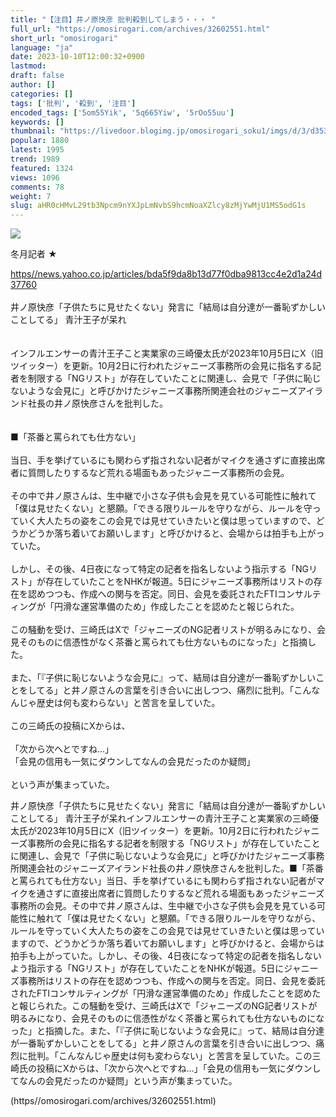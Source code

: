 ```yaml
---
title: "【注目】井ノ原快彦 批判殺到してしまう・・・ "
full_url: "https://omosirogari.com/archives/32602551.html"
short_url: "omosirogari"
language: "ja"
date: 2023-10-10T12:00:32+0900
lastmod: 
draft: false
author: []
categories: []
tags: ['批判', '殺到', '注目']
encoded_tags: ['5om55Yik', '5q665Yiw', '5rOo55uu']
keywords: []
thumbnail: "https://livedoor.blogimg.jp/omosirogari_soku1/imgs/d/3/d353ede8.jpg"
popular: 1880
latest: 1995
trend: 1989
featured: 1324
views: 1096
comments: 78
weight: 7
slug: aHR0cHMvL29tb3Npcm9nYXJpLmNvbS9hcmNoaXZlcy8zMjYwMjU1MS5odG1s
---
```


![](https://livedoor.blogimg.jp/omosirogari_soku1/imgs/d/3/d353ede8.jpg)

<div><p>冬月記者 ★ </p><a target='_blank' href='https//news.yahoo.co.jp/articles/bda5f9da8b13d77f0dba9813cc4e2d1a24d37760'>https//news.yahoo.co.jp/articles/bda5f9da8b13d77f0dba9813cc4e2d1a24d37760</a> <br> <br> 井ノ原快彦「子供たちに見せたくない」発言に「結局は自分達が一番恥ずかしいことしてる」 青汁王子が呆れ <br> <br> <br> インフルエンサーの青汁王子こと実業家の三崎優太氏が2023年10月5日にX（旧ツイッター）を更新。10月2日に行われたジャニーズ事務所の会見に指名する記者を制限する「NGリスト」が存在していたことに関連し、会見で「子供に恥じないような会見に」と呼びかけたジャニーズ事務所関連会社のジャニーズアイランド社長の井ノ原快彦さんを批判した。 <br> <br> <br> ■「茶番と罵られても仕方ない」 <br> <br> 当日、手を挙げているにも関わらず指されない記者がマイクを通さずに直接出席者に質問したりするなど荒れる場面もあったジャニーズ事務所の会見。 <br> <br> その中で井ノ原さんは、生中継で小さな子供も会見を見ている可能性に触れて「僕は見せたくない」と懇願。「できる限りルールを守りながら、ルールを守っていく大人たちの姿をこの会見では見せていきたいと僕は思っていますので、どうかどうか落ち着いてお願いします」と呼びかけると、会場からは拍手も上がっていた。 <br> <br> しかし、その後、4日夜になって特定の記者を指名しないよう指示する「NGリスト」が存在していたことをNHKが報道。5日にジャニーズ事務所はリストの存在を認めつつも、作成への関与を否定。同日、会見を委託されたFTIコンサルティングが「円滑な運営準備のため」作成したことを認めたと報じられた。 <br> <br> この騒動を受け、三崎氏はXで「ジャニーズのNG記者リストが明るみになり、会見そのものに信憑性がなく茶番と罵られても仕方ないものになった」と指摘した。 <br> <br> また、「『子供に恥じないような会見に』って、結局は自分達が一番恥ずかしいことをしてる」と井ノ原さんの言葉を引き合いに出しつつ、痛烈に批判。「こんなんじゃ歴史は何も変わらない」と苦言を呈していた。 <br> <br> この三崎氏の投稿にXからは、 <br> <br> 「次から次へとですね...」 <br> 「会見の信用も一気にダウンしてなんの会見だったのか疑問」 <br> <br> という声が集まっていた。 <p>井ノ原快彦「子供たちに見せたくない」発言に「結局は自分達が一番恥ずかしいことしてる」 青汁王子が呆れインフルエンサーの青汁王子こと実業家の三崎優太氏が2023年10月5日にX（旧ツイッター）を更新。10月2日に行われたジャニーズ事務所の会見に指名する記者を制限する「NGリスト」が存在していたことに関連し、会見で「子供に恥じないような会見に」と呼びかけたジャニーズ事務所関連会社のジャニーズアイランド社長の井ノ原快彦さんを批判した。■「茶番と罵られても仕方ない」当日、手を挙げているにも関わらず指されない記者がマイクを通さずに直接出席者に質問したりするなど荒れる場面もあったジャニーズ事務所の会見。その中で井ノ原さんは、生中継で小さな子供も会見を見ている可能性に触れて「僕は見せたくない」と懇願。「できる限りルールを守りながら、ルールを守っていく大人たちの姿をこの会見では見せていきたいと僕は思っていますので、どうかどうか落ち着いてお願いします」と呼びかけると、会場からは拍手も上がっていた。しかし、その後、4日夜になって特定の記者を指名しないよう指示する「NGリスト」が存在していたことをNHKが報道。5日にジャニーズ事務所はリストの存在を認めつつも、作成への関与を否定。同日、会見を委託されたFTIコンサルティングが「円滑な運営準備のため」作成したことを認めたと報じられた。この騒動を受け、三崎氏はXで「ジャニーズのNG記者リストが明るみになり、会見そのものに信憑性がなく茶番と罵られても仕方ないものになった」と指摘した。また、「『子供に恥じないような会見に』って、結局は自分達が一番恥ずかしいことをしてる」と井ノ原さんの言葉を引き合いに出しつつ、痛烈に批判。「こんなんじゃ歴史は何も変わらない」と苦言を呈していた。この三崎氏の投稿にXからは、「次から次へとですね...」「会見の信用も一気にダウンしてなんの会見だったのか疑問」という声が集まっていた。</p></div>

(https//omosirogari.com/archives/32602551.html)
